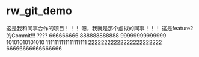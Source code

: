 # rw_git_demo
这是我和同事合作的项目！！！
嗯，我就是那个虚拟的同事！！！
这是feature2的Commit!!!
????
666666666
888888888888
99999999999999
10101010101010
1111111111111111111
22222222222222222222222
66666666666666666